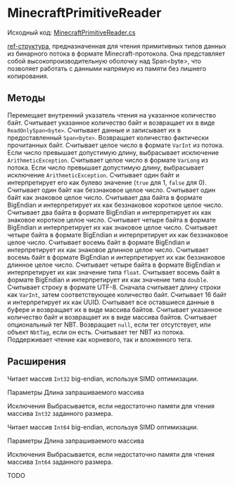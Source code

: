 # MinecraftPrimitiveReader

Исходный код: [MinecraftPrimitiveReader.cs](https://github.com/Titlehhhh/McProtoNet/blob/dev/src/McProtoNet.Serialization/MinecraftPrimitiveReader.cs)

[ref-структура](https://learn.microsoft.com/en-us/dotnet/csharp/language-reference/builtin-types/ref-struct), предназначенная для чтения примитивных типов данных из бинарного потока в формате Minecraft-протокола. Она представляет собой высокопроизводительную оболочку над Span&lt;byte&gt;, что позволяет работать с данными напрямую из памяти без лишнего копирования.

## Методы

<deflist>
<def title="void Advance(int count)">
Перемещает внутренний указатель чтения на указанное количество байт.
</def>
<def title="ReadOnlySpan<byte> Read(int count)">
Считывает указанное количество байт и возвращает их в виде <code>ReadOnlySpan&lt;byte&gt;</code>.
</def>
<def title="int Read(Span<byte> output)">
Считывает данные и записывает их в предоставленный <code>Span&lt;byte&gt;</code>. Возвращает количество фактически прочитанных байт.
</def>
<def title="int ReadVarInt()">
Считывает целое число в формате <code>VarInt</code> из потока. Если число превышает допустимую длину, выбрасывает исключение <code>ArithmeticException</code>.
</def>
<def title="long ReadVarLong()">
Считывает целое число в формате <code>VarLong</code> из потока. Если число превышает допустимую длину, выбрасывает исключение <code>ArithmeticException</code>.
</def>
<def title="bool ReadBoolean()">
Считывает один байт и интерпретирует его как булево значение (<code>true</code> для 1, <code>false</code> для 0).
</def>
<def title="byte ReadUnsignedByte()">
Считывает один байт как беззнаковое целое число.
</def>
<def title="sbyte ReadSignedByte()">
Считывает один байт как знаковое целое число.
</def>
<def title="ushort ReadUnsignedShort()">
Считывает два байта в формате BigEndian и интерпретирует их как беззнаковое короткое целое число.
</def>
<def title="short ReadSignedShort()">
Считывает два байта в формате BigEndian и интерпретирует их как знаковое короткое целое число.
</def>
<def title="int ReadSignedInt()">
Считывает четыре байта в формате BigEndian и интерпретирует их как знаковое целое число.
</def>
<def title="uint ReadUnsignedInt()">
Считывает четыре байта в формате BigEndian и интерпретирует их как беззнаковое целое число.
</def>
<def title="long ReadSignedLong()">
Считывает восемь байт в формате BigEndian и интерпретирует их как знаковое длинное целое число.
</def>
<def title="ulong ReadUnsignedLong()">
Считывает восемь байт в формате BigEndian и интерпретирует их как беззнаковое длинное целое число.
</def>
<def title="float ReadFloat()">
Считывает четыре байта в формате BigEndian и интерпретирует их как значение типа <code>float</code>.
</def>
<def title="double ReadDouble()">
Считывает восемь байт в формате BigEndian и интерпретирует их как значение типа <code>double</code>.
</def>
<def title="string ReadString()">
Считывает строку в формате UTF-8. Сначала считывает длину строки как <code>VarInt</code>, затем соответствующее количество байт.
</def>
<def title="Guid ReadUUID()">
Считывает 16 байт и интерпретирует их как UUID.
</def>
<def title="byte[] ReadRestBuffer()">
Считывает все оставшиеся данные в буфере и возвращает их в виде массива байтов.
</def>
<def title="byte[] ReadBuffer(int length)">
Считывает указанное количество байт и возвращает их в виде массива байтов.
</def>
<def title="NbtTag? ReadOptionalNbtTag(bool readRootTag)">
Считывает опциональный тег NBT. Возвращает <code>null</code>, если тег отсутствует, или объект <code>NbtTag</code>, если он есть.
</def>
<def title="NbtTag ReadNbtTag(bool readRootTag)">
Считывает тег NBT из потока. Поддерживает чтение как корневого, так и вложенного тега.
</def>
</deflist>

## Расширения

<deflist>
<def title="int[] ReadArrayInt32BigEndian(int length)">
Читает массив <code>Int32</code> big-endian, используя SIMD оптимизации.

Параметры
<deflist>
<def title="int length">
Длина запрашиваемого массива
</def>
</deflist>

Исключения
<deflist>
<def title="InsufficientMemoryException">
Выбрасывается, если недостаточно памяти для чтения массива <code>Int32</code> заданного размера.
</def>
</deflist>
</def>

<def title="long[] ReadArrayInt64BigEndian(int length)">
Читает массив <code>Int64</code> big-endian, используя SIMD оптимизации.

Параметры
<deflist>
<def title="int length">
Длина запрашиваемого массива
</def>
</deflist>

Исключения
<deflist>
<def title="InsufficientMemoryException">
Выбрасывается, если недостаточно памяти для чтения массива <code>Int64</code> заданного размера.
</def>
</deflist>
</def>
</deflist>

<tip>TODO</tip>